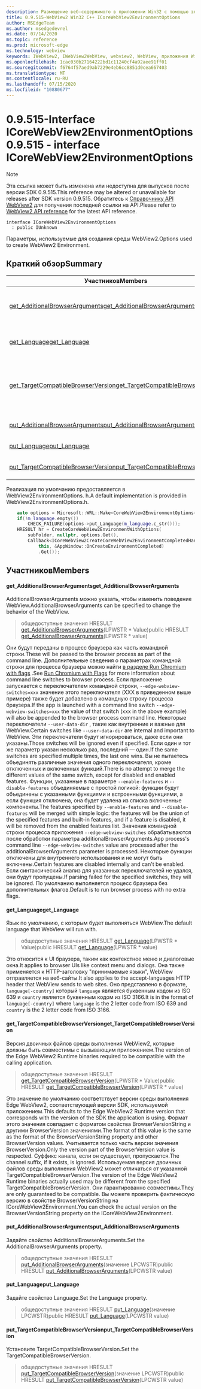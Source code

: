 ```yaml
---
description: Размещение веб-содержимого в приложении Win32 с помощью элемента управления Microsoft Edge WebView2
title: 0.9.515-WebView2 Win32 C++ ICoreWebView2EnvironmentOptions
author: MSEdgeTeam
ms.author: msedgedevrel
ms.date: 07/14/2020
ms.topic: reference
ms.prod: microsoft-edge
ms.technology: webview
keywords: IWebView2, IWebView2WebView, webview2, WebView, приложения Win32, Win32, EDGE, ICoreWebView2, ICoreWebView2Controller, элемент управления "веб-браузер", HTML Edge
ms.openlocfilehash: 1cac030b27164222bd1c11240cf4a92aee91ff01
ms.sourcegitcommit: f6764f57aed9ab7229e4eb6cc8851d0cea667403
ms.translationtype: MT
ms.contentlocale: ru-RU
ms.lasthandoff: 07/15/2020
ms.locfileid: "10880677"
---
```

# <span data-ttu-id="94263-104">0.9.515-Interface ICoreWebView2EnvironmentOptions</span><span class="sxs-lookup"><span data-stu-id="94263-104">0.9.515 - interface ICoreWebView2EnvironmentOptions</span></span> 

> [!NOTE]
> <span data-ttu-id="94263-105">Эта ссылка может быть изменена или недоступна для выпусков после версии SDK 0.9.515.</span><span class="sxs-lookup"><span data-stu-id="94263-105">This reference may be altered or unavailable for releases after SDK version 0.9.515.</span></span> <span data-ttu-id="94263-106">Обратитесь к [Справочнику API WebView2](../../../webview2-api-reference.md) для получения последней ссылки на API.</span><span class="sxs-lookup"><span data-stu-id="94263-106">Please refer to [WebView2 API reference](../../../webview2-api-reference.md) for the latest API reference.</span></span>

```
interface ICoreWebView2EnvironmentOptions
  : public IUnknown
```

<span data-ttu-id="94263-107">Параметры, используемые для создания среды WebView2.</span><span class="sxs-lookup"><span data-stu-id="94263-107">Options used to create WebView2 Environment.</span></span>

## <span data-ttu-id="94263-108">Краткий обзор</span><span class="sxs-lookup"><span data-stu-id="94263-108">Summary</span></span>

 <span data-ttu-id="94263-109">Участников</span><span class="sxs-lookup"><span data-stu-id="94263-109">Members</span></span>                        | <span data-ttu-id="94263-110">Описания</span><span class="sxs-lookup"><span data-stu-id="94263-110">Descriptions</span></span>
--------------------------------|---------------------------------------------
[<span data-ttu-id="94263-111">get_AdditionalBrowserArguments</span><span class="sxs-lookup"><span data-stu-id="94263-111">get_AdditionalBrowserArguments</span></span>](#get_additionalbrowserarguments) | <span data-ttu-id="94263-112">AdditionalBrowserArguments можно указать, чтобы изменить поведение WebView.</span><span class="sxs-lookup"><span data-stu-id="94263-112">AdditionalBrowserArguments can be specified to change the behavior of the WebView.</span></span>
[<span data-ttu-id="94263-113">get_Language</span><span class="sxs-lookup"><span data-stu-id="94263-113">get_Language</span></span>](#get_language) | <span data-ttu-id="94263-114">Язык по умолчанию, с которым будет выполняться WebView.</span><span class="sxs-lookup"><span data-stu-id="94263-114">The default language that WebView will run with.</span></span>
[<span data-ttu-id="94263-115">get_TargetCompatibleBrowserVersion</span><span class="sxs-lookup"><span data-stu-id="94263-115">get_TargetCompatibleBrowserVersion</span></span>](#get_targetcompatiblebrowserversion) | <span data-ttu-id="94263-116">Версия двоичных файлов среды выполнения WebView2, которые должны быть совместимы с вызывающим приложением.</span><span class="sxs-lookup"><span data-stu-id="94263-116">The version of the Edge WebView2 Runtime binaries required to be compatible with the calling application.</span></span>
[<span data-ttu-id="94263-117">put_AdditionalBrowserArguments</span><span class="sxs-lookup"><span data-stu-id="94263-117">put_AdditionalBrowserArguments</span></span>](#put_additionalbrowserarguments) | <span data-ttu-id="94263-118">Задайте свойство AdditionalBrowserArguments.</span><span class="sxs-lookup"><span data-stu-id="94263-118">Set the AdditionalBrowserArguments property.</span></span>
[<span data-ttu-id="94263-119">put_Language</span><span class="sxs-lookup"><span data-stu-id="94263-119">put_Language</span></span>](#put_language) | <span data-ttu-id="94263-120">Задайте свойство Language.</span><span class="sxs-lookup"><span data-stu-id="94263-120">Set the Language property.</span></span>
[<span data-ttu-id="94263-121">put_TargetCompatibleBrowserVersion</span><span class="sxs-lookup"><span data-stu-id="94263-121">put_TargetCompatibleBrowserVersion</span></span>](#put_targetcompatiblebrowserversion) | <span data-ttu-id="94263-122">Установите TargetCompatibleBrowserVersion.</span><span class="sxs-lookup"><span data-stu-id="94263-122">Set the TargetCompatibleBrowserVersion.</span></span>

<span data-ttu-id="94263-123">Реализация по умолчанию предоставляется в WebView2EnvironmentOptions. h.</span><span class="sxs-lookup"><span data-stu-id="94263-123">A default implementation is provided in WebView2EnvironmentOptions.h.</span></span>

```cpp
    auto options = Microsoft::WRL::Make<CoreWebView2EnvironmentOptions>();
    if(!m_language.empty())
        CHECK_FAILURE(options->put_Language(m_language.c_str()));
    HRESULT hr = CreateCoreWebView2EnvironmentWithOptions(
        subFolder, nullptr, options.Get(),
        Callback<ICoreWebView2CreateCoreWebView2EnvironmentCompletedHandler>(
            this, &AppWindow::OnCreateEnvironmentCompleted)
            .Get());
```

## <span data-ttu-id="94263-124">Участников</span><span class="sxs-lookup"><span data-stu-id="94263-124">Members</span></span>

#### <span data-ttu-id="94263-125">get_AdditionalBrowserArguments</span><span class="sxs-lookup"><span data-stu-id="94263-125">get_AdditionalBrowserArguments</span></span> 

<span data-ttu-id="94263-126">AdditionalBrowserArguments можно указать, чтобы изменить поведение WebView.</span><span class="sxs-lookup"><span data-stu-id="94263-126">AdditionalBrowserArguments can be specified to change the behavior of the WebView.</span></span>

> <span data-ttu-id="94263-127">общедоступные значения HRESULT [get_AdditionalBrowserArguments](#get_additionalbrowserarguments)(LPWSTR \* Value)</span><span class="sxs-lookup"><span data-stu-id="94263-127">public HRESULT [get_AdditionalBrowserArguments](#get_additionalbrowserarguments)(LPWSTR \* value)</span></span>

<span data-ttu-id="94263-128">Они будут переданы в процесс браузера как часть командной строки.</span><span class="sxs-lookup"><span data-stu-id="94263-128">These will be passed to the browser process as part of the command line.</span></span> <span data-ttu-id="94263-129">Дополнительные сведения о параметрах командной строки для процесса браузера можно найти [в разделе Run Chromium with flags](https://aka.ms/RunChromiumWithFlags) .</span><span class="sxs-lookup"><span data-stu-id="94263-129">See [Run Chromium with Flags](https://aka.ms/RunChromiumWithFlags) for more information about command line switches to browser process.</span></span> <span data-ttu-id="94263-130">Если приложение запускается с переключателем командной строки, `--edge-webview-switches=xxx` значение этого переключателя (XXX в приведенном выше примере) также будет добавлено в командную строку процесса браузера.</span><span class="sxs-lookup"><span data-stu-id="94263-130">If the app is launched with a command line switch `--edge-webview-switches=xxx` the value of that switch (xxx in the above example) will also be appended to the browser process command line.</span></span> <span data-ttu-id="94263-131">Некоторые переключатели `--user-data-dir` , такие как внутренние и важные для WebView.</span><span class="sxs-lookup"><span data-stu-id="94263-131">Certain switches like `--user-data-dir` are internal and important to WebView.</span></span> <span data-ttu-id="94263-132">Эти переключатели будут игнорироваться, даже если они указаны.</span><span class="sxs-lookup"><span data-stu-id="94263-132">Those switches will be ignored even if specified.</span></span> <span data-ttu-id="94263-133">Если один и тот же параметр указан несколько раз, последний — один.</span><span class="sxs-lookup"><span data-stu-id="94263-133">If the same switches are specified multiple times, the last one wins.</span></span> <span data-ttu-id="94263-134">Вы не пытаетесь объединять различные значения одного переключателя, кроме отключенных и включенных функций.</span><span class="sxs-lookup"><span data-stu-id="94263-134">There is no attempt to merge the different values of the same switch, except for disabled and enabled features.</span></span> <span data-ttu-id="94263-135">Функции, указанные в параметре `--enable-features` и `--disable-features` объединяемые с простой логикой: функции будут объединены с указанными функциями и встроенными функциями, а если функция отключена, она будет удалена из списка включенные компоненты.</span><span class="sxs-lookup"><span data-stu-id="94263-135">The features specified by `--enable-features` and `--disable-features` will be merged with simple logic: the features will be the union of the specified features and built-in features, and if a feature is disabled, it will be removed from the enabled features list.</span></span> <span data-ttu-id="94263-136">Значения командной строки процесса приложения `--edge-webview-switches` обрабатываются после обработки параметра additionalBrowserArguments.</span><span class="sxs-lookup"><span data-stu-id="94263-136">App process's command line `--edge-webview-switches` value are processed after the additionalBrowserArguments parameter is processed.</span></span> <span data-ttu-id="94263-137">Некоторые функции отключены для внутреннего использования и не могут быть включены.</span><span class="sxs-lookup"><span data-stu-id="94263-137">Certain features are disabled internally and can't be enabled.</span></span> <span data-ttu-id="94263-138">Если синтаксический анализ для указанных переключателей не удался, они будут пропущены.</span><span class="sxs-lookup"><span data-stu-id="94263-138">If parsing failed for the specified switches, they will be ignored.</span></span> <span data-ttu-id="94263-139">По умолчанию выполняется процесс браузера без дополнительных флагов.</span><span class="sxs-lookup"><span data-stu-id="94263-139">Default is to run browser process with no extra flags.</span></span>

#### <span data-ttu-id="94263-140">get_Language</span><span class="sxs-lookup"><span data-stu-id="94263-140">get_Language</span></span> 

<span data-ttu-id="94263-141">Язык по умолчанию, с которым будет выполняться WebView.</span><span class="sxs-lookup"><span data-stu-id="94263-141">The default language that WebView will run with.</span></span>

> <span data-ttu-id="94263-142">общедоступные значения HRESULT [get_Language](#get_language)(LPWSTR \* Value)</span><span class="sxs-lookup"><span data-stu-id="94263-142">public HRESULT [get_Language](#get_language)(LPWSTR \* value)</span></span>

<span data-ttu-id="94263-143">Это относится к UI браузера, таким как контекстное меню и диалоговые окна.</span><span class="sxs-lookup"><span data-stu-id="94263-143">It applies to browser UIs like context menu and dialogs.</span></span> <span data-ttu-id="94263-144">Она также применяется к HTTP-заголовку "принимаемые языки", WebView отправляется на веб-сайты.</span><span class="sxs-lookup"><span data-stu-id="94263-144">It also applies to the accept-languages HTTP header that WebView sends to web sites.</span></span> <span data-ttu-id="94263-145">Оно представлено в формате, `language[-country]` который `language` является буквенным кодом из ISO 639 и `country` является буквенным кодом из ISO 3166.</span><span class="sxs-lookup"><span data-stu-id="94263-145">It is in the format of `language[-country]` where `language` is the 2 letter code from ISO 639 and `country` is the 2 letter code from ISO 3166.</span></span>

#### <span data-ttu-id="94263-146">get_TargetCompatibleBrowserVersion</span><span class="sxs-lookup"><span data-stu-id="94263-146">get_TargetCompatibleBrowserVersion</span></span> 

<span data-ttu-id="94263-147">Версия двоичных файлов среды выполнения WebView2, которые должны быть совместимы с вызывающим приложением.</span><span class="sxs-lookup"><span data-stu-id="94263-147">The version of the Edge WebView2 Runtime binaries required to be compatible with the calling application.</span></span>

> <span data-ttu-id="94263-148">общедоступные значения HRESULT [get_TargetCompatibleBrowserVersion](#get_targetcompatiblebrowserversion)(LPWSTR \* Value)</span><span class="sxs-lookup"><span data-stu-id="94263-148">public HRESULT [get_TargetCompatibleBrowserVersion](#get_targetcompatiblebrowserversion)(LPWSTR \* value)</span></span>

<span data-ttu-id="94263-149">Это значение по умолчанию соответствует версии среды выполнения Edge WebView2, соответствующей версии SDK, используемой приложением.</span><span class="sxs-lookup"><span data-stu-id="94263-149">This defaults to the Edge WebView2 Runtime version that corresponds with the version of the SDK the application is using.</span></span> <span data-ttu-id="94263-150">Формат этого значения совпадает с форматом свойства BrowserVersionString и другими BrowserVersion значениями.</span><span class="sxs-lookup"><span data-stu-id="94263-150">The format of this value is the same as the format of the BrowserVersionString property and other BrowserVersion values.</span></span> <span data-ttu-id="94263-151">Учитывается только часть версии значения BrowserVersion.</span><span class="sxs-lookup"><span data-stu-id="94263-151">Only the version part of the BrowserVersion value is respected.</span></span> <span data-ttu-id="94263-152">Суффикс канала, если он существует, пропускается.</span><span class="sxs-lookup"><span data-stu-id="94263-152">The channel suffix, if it exists, is ignored.</span></span> <span data-ttu-id="94263-153">Используемая версия двоичных файлов среды выполнения WebView2 может отличаться от указанной TargetCompatibleBrowserVersion.</span><span class="sxs-lookup"><span data-stu-id="94263-153">The version of the Edge WebView2 Runtime binaries actually used may be different from the specified TargetCompatibleBrowserVersion.</span></span> <span data-ttu-id="94263-154">Они гарантированно совместимы.</span><span class="sxs-lookup"><span data-stu-id="94263-154">They are only guaranteed to be compatible.</span></span> <span data-ttu-id="94263-155">Вы можете проверить фактическую версию в свойстве BrowserVersionString на ICoreWebView2Environment.</span><span class="sxs-lookup"><span data-stu-id="94263-155">You can check the actual version on the BrowserVersionString property on the ICoreWebView2Environment.</span></span>

#### <span data-ttu-id="94263-156">put_AdditionalBrowserArguments</span><span class="sxs-lookup"><span data-stu-id="94263-156">put_AdditionalBrowserArguments</span></span> 

<span data-ttu-id="94263-157">Задайте свойство AdditionalBrowserArguments.</span><span class="sxs-lookup"><span data-stu-id="94263-157">Set the AdditionalBrowserArguments property.</span></span>

> <span data-ttu-id="94263-158">общедоступные значения HRESULT [put_AdditionalBrowserArguments](#put_additionalbrowserarguments)(значение LPCWSTR)</span><span class="sxs-lookup"><span data-stu-id="94263-158">public HRESULT [put_AdditionalBrowserArguments](#put_additionalbrowserarguments)(LPCWSTR value)</span></span>

#### <span data-ttu-id="94263-159">put_Language</span><span class="sxs-lookup"><span data-stu-id="94263-159">put_Language</span></span> 

<span data-ttu-id="94263-160">Задайте свойство Language.</span><span class="sxs-lookup"><span data-stu-id="94263-160">Set the Language property.</span></span>

> <span data-ttu-id="94263-161">общедоступные значения HRESULT [put_Language](#put_language)(значение LPCWSTR)</span><span class="sxs-lookup"><span data-stu-id="94263-161">public HRESULT [put_Language](#put_language)(LPCWSTR value)</span></span>

#### <span data-ttu-id="94263-162">put_TargetCompatibleBrowserVersion</span><span class="sxs-lookup"><span data-stu-id="94263-162">put_TargetCompatibleBrowserVersion</span></span> 

<span data-ttu-id="94263-163">Установите TargetCompatibleBrowserVersion.</span><span class="sxs-lookup"><span data-stu-id="94263-163">Set the TargetCompatibleBrowserVersion.</span></span>

> <span data-ttu-id="94263-164">общедоступные значения HRESULT [put_TargetCompatibleBrowserVersion](#put_targetcompatiblebrowserversion)(значение LPCWSTR)</span><span class="sxs-lookup"><span data-stu-id="94263-164">public HRESULT [put_TargetCompatibleBrowserVersion](#put_targetcompatiblebrowserversion)(LPCWSTR value)</span></span>

